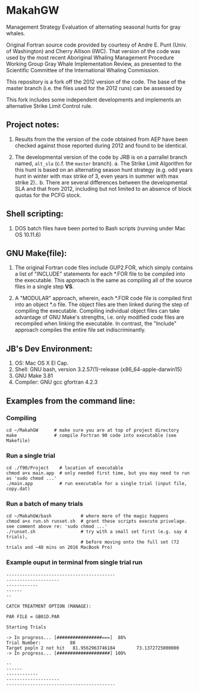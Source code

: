 # MakahGW

Management Strategy Evaluation of alternating seasonal hunts for gray whales. 

Original Fortran source code provided by courtesy of Andre E. Punt (Univ. of Washington) and Cherry Allison (IWC). That version of the code was used by the most recent Aboriginal Whaling Management Procedure Working Group Gray Whale Implementation Review, as presented to the Scientific Committee of the International Whaling Commission. 

This repository is a fork off the 2012 version of the code. The base of the master branch (i.e. the files used for the 2012 runs) can be assessed by 

This fork includes some independent developments and implements an alternative Strike Limit Control rule.   

## Project notes: 

1. Results from the the version of the code obtained from AEP have been checked against those reported during 2012 and found to be identical.    

2. The developmental version of the code by JRB is on a parrallel branch named, `alt_sla` (c.f. the `master` branch). 
  a. The Strike Limit Algorithm for this hunt is based on an alternating season hunt strategy (e.g. odd years hunt in winter with max strike of 3, even years in summer with max strike 2)..
  b. There are several differences between the developmental SLA and that from 2012, including but not limited to an absence of block quotas for the PCFG stock. 

## Shell scripting: 

1. DOS batch files have been ported to Bash scripts (running under Mac OS 10.11.6) 

## GNU Make(file): 

1. The original Fortran code files include GUP2.FOR, which simply contains a list of "INCLUDE" statements for each \*.FOR file to be compiled into the executable. This approach is the same as compiling all of the source files in a single step __VS__.  

2. A "MODULAR" approach, wherein, each \*.FOR code file is compiled first into an object \*.o file. The object files are then linked during the step of compiling the executable. Compiling individual object files can take advantage of GNU Make's strengths, i.e. only modified code files are recompiled when linking the executable. In contrast, the "Include" approach compiles the entire file set indiscriminantly.

## JB's Dev Environment:
1. OS: Mac OS X El Cap.
2. Shell: GNU bash, version 3.2.57(1)-release (x86\_64-apple-darwin15)
3. GNU Make 3.81
4. Compiler: GNU gcc gfortran 4.2.3 

## __Examples from the command line__:

### Compiling

``` shell
cd ~/MakahGW      # make sure you are at top of project directory 
make              # compile Fortran 90 code into executable (see Makefile)

``` 

### Run a single trial

``` shell
cd ./f90/Project    # location of executable
chmod a+x main.app  # only needed first time, but you may need to run as 'sudo chmod ...'
./main.app          # run executable for a single trial (input file, copy.dat)
```

### Run a batch of many trials

``` shell
cd ~/MakahGW/bash           # where more of the magic happens
chmod a+x run.sh runset.sh  # grant these scripts execute privelage. see comment above re: 'sudo chmod ...' 
./runset.sh                 # try with a small set first (e.g. say 4 trials), 
                            # before moving onto the full set (72 trials and ~48 mins on 2016 MacBook Pro)
```

### Example ouput in terminal from single trial run

``` shell
-----------------------------------------
--------------------
------------
------
--
                  
CATCH TREATMENT OPTION (MANAGE):   
                    
PAR FILE = GB01D.PAR   
                      
Starting Trials
                        
-> In progress... [#################===]  88% 
Trial Number:           88
Target popln 2 not hit   81.9562963746184        73.1372725000000     
-> In progress... [####################] 100% 
                              
--
------
------------
--------------------
-----------------------------------------

```
